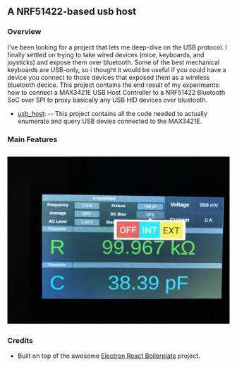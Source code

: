 ## A NRF51422-based usb host ##

### Overview ###

I've been looking for a project that lets me deep-dive on the USB protocol. I finally settled on trying to take wired devices (mice, keyboards, and joysticks) and expose them over bluetooth. Some of the best mechanical keyboards are USB-only, so i thought it would be useful if you could have a device you connect to those devices that exposed them as a wireless bluetooth decice. This project contains the end result of my experiments: how to connect a MAX3421E USB Host Controller to a NRF51422 Bluetooth SoC over SPI to proxy basically any USB HID devices over bluetooth. 


- [usb_host](https://github.com/dretay/usb_host): 
-- This project contains all the code needed to actually enumerate and query USB devies connected to the MAX3421E. 

### Main Features ###
![](https://raw.githubusercontent.com/dretay/pm6306_remote/master/IMG_4585.jpg)
- 

### Credits ###
- Built on top of the awesome [Electron React Boilerplate](https://github.com/electron-react-boilerplate) project.
